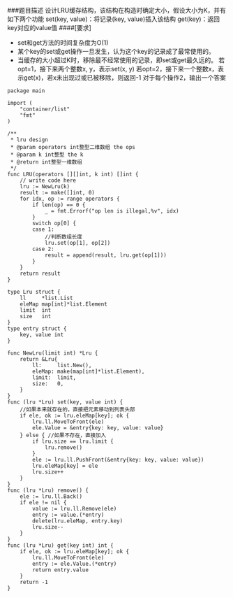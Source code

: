 ###题目描述
设计LRU缓存结构，该结构在构造时确定大小，假设大小为K，并有如下两个功能
set(key, value)：将记录(key, value)插入该结构
get(key)：返回key对应的value值
####[要求]
- set和get方法的时间复杂度为O(1)
- 某个key的set或get操作一旦发生，认为这个key的记录成了最常使用的。
- 当缓存的大小超过K时，移除最不经常使用的记录，即set或get最久远的。
若opt=1，接下来两个整数x, y，表示set(x, y)
若opt=2，接下来一个整数x，表示get(x)，若x未出现过或已被移除，则返回-1
对于每个操作2，输出一个答案
  
````
package main

import (
	"container/list"
	"fmt"
)

/**
 * lru design
 * @param operators int整型二维数组 the ops
 * @param k int整型 the k
 * @return int整型一维数组
 */
func LRU(operators [][]int, k int) []int {
	// write code here
	lru := NewLru(k)
	result := make([]int, 0)
	for idx, op := range operators {
		if len(op) == 0 {
			_ = fmt.Errorf("op len is illegal,%v", idx)
		}
		switch op[0] {
		case 1:
			//判断数组长度
			lru.set(op[1], op[2])
		case 2:
			result = append(result, lru.get(op[1]))
		}
	}
	return result
}

type Lru struct {
	ll     *list.List
	eleMap map[int]*list.Element
	limit  int
	size   int
}
type entry struct {
	key, value int
}

func NewLru(limit int) *Lru {
	return &Lru{
		ll:     list.New(),
		eleMap: make(map[int]*list.Element),
		limit:  limit,
		size:   0,
	}
}
func (lru *Lru) set(key, value int) {
	//如果本来就存在的，直接把元素移动到列表头部
	if ele, ok := lru.eleMap[key]; ok {
		lru.ll.MoveToFront(ele)
		ele.Value = &entry{key: key, value: value}
	} else { //如果不存在，直接加入
		if lru.size == lru.limit {
			lru.remove()
		}
		ele := lru.ll.PushFront(&entry{key: key, value: value})
		lru.eleMap[key] = ele
		lru.size++
	}
}
func (lru *Lru) remove() {
	ele := lru.ll.Back()
	if ele != nil {
		value := lru.ll.Remove(ele)
		entry := value.(*entry)
		delete(lru.eleMap, entry.key)
		lru.size--
	}
}
func (lru *Lru) get(key int) int {
	if ele, ok := lru.eleMap[key]; ok {
		lru.ll.MoveToFront(ele)
		entry := ele.Value.(*entry)
		return entry.value
	}
	return -1
}

````